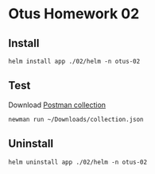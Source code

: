 # Otus Homework 02

## Install

```shell
helm install app ./02/helm -n otus-02
```

## Test

Download [Postman collection](https://raw.githubusercontent.com/wuzyk/otus-microservice-arch/main/02/tools/postman/collection.json)

```shell
newman run ~/Downloads/collection.json
```

## Uninstall

```shell
helm uninstall app ./02/helm -n otus-02
```
